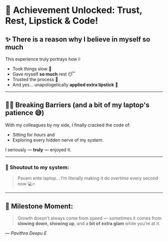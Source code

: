 # 💪 Achievement Unlocked: Trust, Rest, Lipstick & Code!

## ✨ There is a reason why I believe in myself so much

This experience truly portrays how I:
- Took things slow 🐢  
- Gave myself **so much** rest 😴  
- Trusted the process 💫  
- And yes... unapologetically **applied extra lipstick** 💄  

---

## 👩‍💻 Breaking Barriers (and a bit of my laptop's patience 😅)

With my colleagues by my side, I finally cracked the code of:
- Sitting for *hours* and 
- Exploring every hidden nerve of my system.

I seriously — **truly** — enjoyed it.

---

### 🧠 Shoutout to my system:
> Pavam ente laptop... I’m literally making it do *overtime* every second now 💻🔥

---

## 📌 Milestone Moment:
> Growth doesn't always come from speed — sometimes it comes from **slowing down, showing up**, and a **bit of extra glam** while you’re at it.

—
*Pavithra Deepu E*
